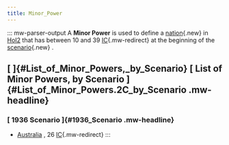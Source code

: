 ```yaml
---
title: Minor_Power
---
```

::: mw-parser-output
A **Minor Power** is used to define a
[nation](/wiki/index.php?title=Nation&action=edit&redlink=1 "Nation (page does not exist)"){.new}
in [HoI2](/wiki/HoI2 "HoI2") that has between 10 and 39
[IC](/wiki/IC "IC"){.mw-redirect} at the beginning of the
[scenario](/wiki/index.php?title=Scenario&action=edit&redlink=1 "Scenario (page does not exist)"){.new}
.

## [ ]{#List_of_Minor_Powers,_by_Scenario} [ List of Minor Powers, by Scenario ]{#List_of_Minor_Powers.2C_by_Scenario .mw-headline}

### [ 1936 Scenario ]{#1936_Scenario .mw-headline}

-   [Australia](/wiki/Australia "Australia") , 26
    [IC](/wiki/IC "IC"){.mw-redirect}
:::
